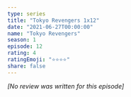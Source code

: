 ```yaml
---
type: series
title: "Tokyo Revengers 1x12"
date: "2021-06-27T00:00:00"
name: "Tokyo Revengers"
season: 1
episode: 12
rating: 4
ratingEmoji: "⭐️⭐️⭐️⭐️"
share: false
---
```


_[No review was written for this episode]_
